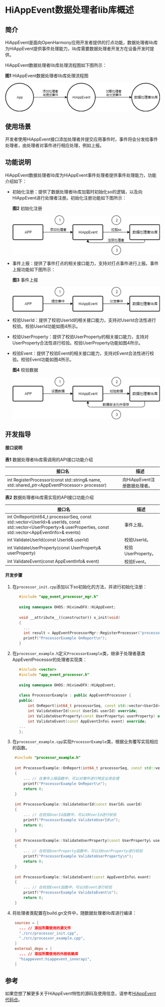 # HiAppEvent数据处理者lib库概述


## 简介

HiAppEvent是面向OpenHarmony应用开发者提供的打点功能，数据处理者lib库为HiAppEvent提供事件处理能力，lib库需要数据处理者开发方在设备开发时提供。

HiAppEvent数据处理者lib库处理流程图如下图所示：

  **图1** HiAppEvent数据处理者lib库处理流程图

  ![处理流程图](../subsystems/figures/hiappevent_extend_so_stream.png)

## 使用场景

开发者使用HiAppEvent接口添加处理者并提交应用事件时，事件将会分发给事件处理者，由处理者对事件进行相应处理，例如上报。

## 功能说明

HiAppEvent数据处理者lib库为HiAppEvent事件处理者提供事件处理能力，功能介绍如下：

- 初始化注册：提供了数据处理者lib库加载时初始化so的逻辑，以及向HiAppEvent进行处理者注册。初始化注册功能如下图所示：

  **图2** 初始化注册

  ![初始化注册](../subsystems/figures/hiappevent_extend_so_inited.png)


- 事件上报：提供了事件打点的相关接口能力，支持对打点事件进行上报。事件上报功能如下图所示：

  **图3** 事件上报

  ![事件上报](../subsystems/figures/hiappevent_extend_so_report.png)

- 校验UserId：提供了校验UserId的相关接口能力，支持对UserId合法性进行校验。校验UserId功能如图4所示。

- 校验UserProperty：提供了校验UserProperty的相关接口能力，支持对UserProperty合法性进行校验。校验UserProperty功能如图4所示。

- 校验Event：提供了校验Event的相关接口能力，支持对Event合法性进行校验。校验Event功能如图4所示。

  **图4** 校验数据

  ![校验数据](../subsystems/figures/hiappevent_extend_so_verify.png)

## 开发指导

#### 接口说明

**表1** 数据处理者lib库需调用的API接口功能介绍

| 接口名                                                                                         | 描述                         |
| ---------------------------------------------------------------------------------------------- | ---------------------------- |
| int RegisterProcessor(const std::string& name, std::shared_ptr\<AppEventProcessor\> processor) | 向HiAppEvent注册数据处理者。 |

**表2** 数据处理者lib库需实现的API接口功能介绍

| 接口名                                                                                                                                                                 | 描述               |
| ---------------------------------------------------------------------------------------------------------------------------------------------------------------------- | ------------------ |
| int OnReport(int64_t processorSeq, const std::vector\<UserId\>& userIds, const std::vector\<UserProperty\>& userProperties, const std::vector\<AppEventInfo\>& events) | 事件上报。         |
| int ValidateUserId(const UserId& userId)                                                                                                                               | 校验UserId。       |
| int ValidateUserProperty(const UserProperty& userProperty)                                                                                                             | 校验UserProperty。 |
| int ValidateEvent(const AppEventInfo& event)                                                                                                                           | 校验Event。        |

#### 开发步骤

1. 在`processor_init.cpp`添加以下so初始化的方法，并进行初始化注册：

   ```c++
      #include "app_event_processor_mgr.h"

      using namespace OHOS::HiviewDFX::HiAppEvent;

      void __attribute__((constructor)) x_init(void)
      {
        ...
        int result = AppEventProcessorMgr::RegisterProcessor("processor_example", new ProcessorExample());
        printf("ProcessorExample OnReport\n");
      }
   ```

2. 在`processor_example.h`定义`ProcessorExample`类，继承于处理者基类AppEventProcessor的处理者实现类：

   ```c++
      #include <vector>
      #include "app_event_processor.h"

      using namespace OHOS::HiviewDFX::HiAppEvent;

      class ProcessorExample : public AppEventProcessor {
      public:
          int OnReport(int64_t processorSeq, const std::vector<UserId>& userIds, const std::vector<UserProperty>& userProperties, const std::vector<AppEventInfo>& events) override;
          int ValidateUserId(const UserId& userId) override;
          int ValidateUserProperty(const UserProperty& userProperty) override;
          int ValidateEvent(const AppEventInfo& event) override;
      ...
      };
   ```

3. 在`processor_example.cpp`实现`ProcessorExample`类，根据业务覆写实现相应的函数。

   ```c++
    #include "processor_example.h"

    int ProcessorExample::OnReport(int64_t processorSeq, const std::vector<UserId>& userIds, const std::vector<UserProperty>& userProperties, const std::vector<AppEventInfo>& events)
    {
        ... // 在事件上报函数中，可以对事件进行特定业务处理
        printf("ProcessorExample OnReport\n");
        return 0;
    }

    int ProcessorExample::ValidateUserId(const UserId& userId)
    {
        ... // 在校验UserId函数中，可以对UserId进行校验
        printf("ProcessorExample ValidateUserId\n");
        return 0;
    }

    int ProcessorExample::ValidateUserProperty(const UserProperty& userProperty)
    {
        ... // 在校验UserProperty函数中，可以对UserProperty进行校验
        printf("ProcessorExample ValidateUserProperty\n");
        return 0;
    }

    int ProcessorExample::ValidateEvent(const AppEventInfo& event)
    {
        ... // 在校验Event函数中，可以对Event进行校验
        printf("ProcessorExample ValidateEvent\n");
        return 0;
    }
   ```

4. 将处理者类配置在build.gn文件中，随数据处理者lib库进行编译：

   ```conf
    sources = [
      ... // 添加所需使用的源文件
      "./src/processor_init.cpp",
      "./src/processor_example.cpp",
    ]
    external_deps = [
      ... // 添加所需使用的外部依赖库
      "hiappevent:hiappevent_innerapi",
    ]
   ```

## 参考

如果您想了解更多关于HiAppEvent特性的源码及使用信息，请参考[HiAppEvent代码仓](https://gitee.com/openharmony/hiviewdfx_hiappevent)。
